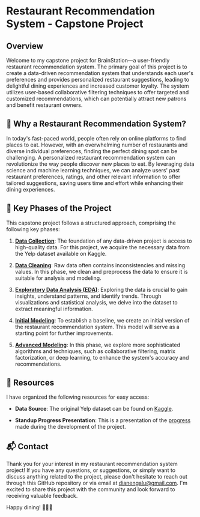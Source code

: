 # Restaurant Recommendation System - Capstone Project

## Overview
Welcome to my capstone project for BrainStation—a user-friendly restaurant recommendation system. The primary goal of this project is to create a data-driven recommendation system that understands each user's preferences and provides personalized restaurant suggestions, leading to delightful dining experiences and increased customer loyalty. The system utilizes user-based collaborative filtering techniques to offer targeted and customized recommendations, which can potentially attract new patrons and benefit restaurant owners.

## 💭 Why a Restaurant Recommendation System?
In today's fast-paced world, people often rely on online platforms to find places to eat. However, with an overwhelming number of restaurants and diverse individual preferences, finding the perfect dining spot can be challenging. A personalized restaurant recommendation system can revolutionize the way people discover new places to eat. By leveraging data science and machine learning techniques, we can analyze users' past restaurant preferences, ratings, and other relevant information to offer tailored suggestions, saving users time and effort while enhancing their dining experiences.

## 🚀 Key Phases of the Project
This capstone project follows a structured approach, comprising the following key phases:

1. **[Data Collection](https://www.kaggle.com/yelp-dataset/yelp-dataset)**: The foundation of any data-driven project is access to high-quality data. For this project, we acquire the necessary data from the Yelp dataset available on Kaggle.

2. **[Data Cleaning](https://github.com/ebeui/Brainstation_Capstone/blob/41acee22d03e72edb6538fe47cc1cf9f70f58d70/notebooks/1_data_preprocessing.ipynb)**: Raw data often contains inconsistencies and missing values. In this phase, we clean and preprocess the data to ensure it is suitable for analysis and modeling.

3. **[Exploratory Data Analysis (EDA)](https://github.com/ebeui/Brainstation_Capstone/blob/41acee22d03e72edb6538fe47cc1cf9f70f58d70/notebooks/2_EDA_and_visualizations.ipynb)**: Exploring the data is crucial to gain insights, understand patterns, and identify trends. Through visualizations and statistical analysis, we delve into the dataset to extract meaningful information.

4. **[Initial Modeling](https://github.com/ebeui/Brainstation_Capstone/blob/41acee22d03e72edb6538fe47cc1cf9f70f58d70/notebooks/3_modeling.ipynb)**: To establish a baseline, we create an initial version of the restaurant recommendation system. This model will serve as a starting point for further improvements.

5. **[Advanced Modeling](https://github.com/ebeui/Brainstation_Capstone/blob/41acee22d03e72edb6538fe47cc1cf9f70f58d70/notebooks/4_model_evaluation.ipynb)**: In this phase, we explore more sophisticated algorithms and techniques, such as collaborative filtering, matrix factorization, or deep learning, to enhance the system's accuracy and recommendations.

## 📑 Resources
I have organized the following resources for easy access:

- **Data Source**: The original Yelp dataset can be found on [Kaggle](https://www.kaggle.com/yelp-dataset/yelp-dataset).

- **Standup Progress Presentation**: This is a presentation of the [progress](https://github.com/ebeui/Brainstation_Capstone/blob/51ab6321b259b60c1d700d8a83ef8d650ab376ca/DianeLu_Deliverable3_ProgressStandup.pdf) made during the development of the project.

## 📬 Contact
Thank you for your interest in my restaurant recommendation system project! If you have any questions, or suggestions, or simply want to discuss anything related to the project, please don't hesitate to reach out through this GitHub repository or via email at [dianengalu@gmail.com](mailto:dianengalu@gmail.com). I'm excited to share this project with the community and look forward to receiving valuable feedback.

Happy dining! 🍔🍕🍣
